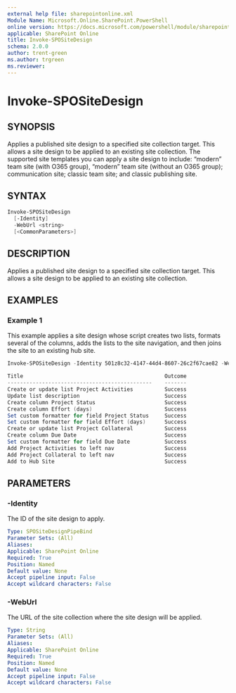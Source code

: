 ```yaml
---
external help file: sharepointonline.xml
Module Name: Microsoft.Online.SharePoint.PowerShell
online version: https://docs.microsoft.com/powershell/module/sharepoint-online/invoke-spositedesign
applicable: SharePoint Online
title: Invoke-SPOSiteDesign
schema: 2.0.0
author: trent-green
ms.author: trgreen
ms.reviewer:
---
```


# Invoke-SPOSiteDesign

## SYNOPSIS

Applies a published site design to a specified site collection target. This allows a site design to be applied to an existing site collection. The supported site templates you can apply a site design to include: “modern” team site (with O365 group), “modern” team site (without an O365 group); communication site; classic team site; and classic publishing site.

## SYNTAX

```powershell
Invoke-SPOSiteDesign
  [-Identity]
  -WebUrl <string>
  [<CommonParameters>]
```

## DESCRIPTION

Applies a published site design to a specified site collection target. This allows a site design to be applied to an existing site collection.

## EXAMPLES

### Example 1

This example applies a site design whose script creates two lists, formats several of the columns, adds the lists to the site navigation, and then joins the site to an existing hub site.

```powershell
Invoke-SPOSiteDesign -Identity 501z8c32-4147-44d4-8607-26c2f67cae82 -WebUrl "https://contoso.sharepoint.com/sites/projectgo"

Title                                             Outcome
----------------------------------------------    -------
Create or update list Project Activities          Success
Update list description                           Success
Create column Project Status                      Success
Create column Effort (days)                       Success
Set custom formatter for field Project Status     Success
Set custom formatter for field Effort (days)      Success
Create or update list Project Collateral          Success
Create column Due Date                            Success
Set custom formatter for field Due Date           Success
Add Project Activities to left nav                Success
Add Project Collateral to left nav                Success
Add to Hub Site                                   Success
```

## PARAMETERS

### -Identity

The ID of the site design to apply.

```yaml
Type: SPOSiteDesignPipeBind
Parameter Sets: (All)
Aliases:
Applicable: SharePoint Online
Required: True
Position: Named
Default value: None
Accept pipeline input: False
Accept wildcard characters: False
```

### -WebUrl

The URL of the site collection where the site design will be applied.

```yaml
Type: String
Parameter Sets: (All)
Aliases:
Applicable: SharePoint Online
Required: True
Position: Named
Default value: None
Accept pipeline input: False
Accept wildcard characters: False
```
